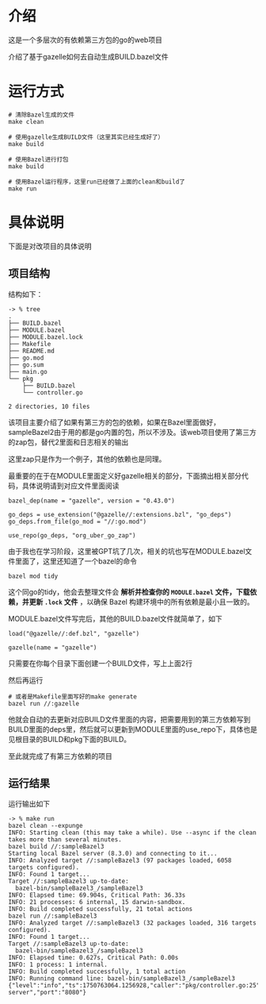 # 介绍

这是一个多层次的有依赖第三方包的go的web项目

介绍了基于gazelle如何去自动生成BUILD.bazel文件

# 运行方式

```
# 清除Bazel生成的文件
make clean

# 使用gazelle生成BUILD文件（这里其实已经生成好了）
make build

# 使用Bazel进行打包
make build

# 使用Bazel运行程序，这里run已经做了上面的clean和build了
make run
```

# 具体说明

下面是对改项目的具体说明

## 项目结构

结构如下：

```
-> % tree   
.
├── BUILD.bazel
├── MODULE.bazel
├── MODULE.bazel.lock
├── Makefile
├── README.md
├── go.mod
├── go.sum
├── main.go
└── pkg
    ├── BUILD.bazel
    └── controller.go

2 directories, 10 files
```

该项目主要介绍了如果有第三方的包的依赖，如果在Bazel里面做好，sampleBazel2由于用的都是go内置的包，所以不涉及。该web项目使用了第三方的zap包，替代2里面和日志相关的输出

这里zap只是作为一个例子，其他的依赖也是同理。

最重要的在于在MODULE里面定义好gazelle相关的部分，下面摘出相关部分代码，具体说明请到对应文件里面阅读

```
bazel_dep(name = "gazelle", version = "0.43.0")

go_deps = use_extension("@gazelle//:extensions.bzl", "go_deps")
go_deps.from_file(go_mod = "//:go.mod")

use_repo(go_deps, "org_uber_go_zap")

```

由于我也在学习阶段，这里被GPT坑了几次，相关的坑也写在MODULE.bazel文件里面了，这里还知道了一个bazel的命令

```
bazel mod tidy
```

这个同go的tidy，他会去整理文件会 **解析并检查你的 `MODULE.bazel` 文件，下载依赖，并更新 `.lock` 文件** ，以确保 Bazel 构建环境中的所有依赖是最小且一致的。

MODULE.bazel文件写完后，其他的BUILD.bazel文件就简单了，如下

```
load("@gazelle//:def.bzl", "gazelle")

gazelle(name = "gazelle")

```

只需要在你每个目录下面创建一个BUILD文件，写上上面2行

然后再运行

```
# 或者是Makefile里面写好的make generate
bazel run //:gazelle

```

他就会自动的去更新对应BUILD文件里面的内容，把需要用到的第三方依赖写到BUILD里面的deps里，然后就可以更新到MODULE里面的use_repo下，具体也是见根目录的BUILD和pkg下面的BUILD。

至此就完成了有第三方依赖的项目


## 运行结果

运行输出如下

```
-> % make run  
bazel clean --expunge
INFO: Starting clean (this may take a while). Use --async if the clean takes more than several minutes.
bazel build //:sampleBazel3
Starting local Bazel server (8.3.0) and connecting to it...
INFO: Analyzed target //:sampleBazel3 (97 packages loaded, 6058 targets configured).
INFO: Found 1 target...
Target //:sampleBazel3 up-to-date:
  bazel-bin/sampleBazel3_/sampleBazel3
INFO: Elapsed time: 69.904s, Critical Path: 36.33s
INFO: 21 processes: 6 internal, 15 darwin-sandbox.
INFO: Build completed successfully, 21 total actions
bazel run //:sampleBazel3
INFO: Analyzed target //:sampleBazel3 (32 packages loaded, 316 targets configured).
INFO: Found 1 target...
Target //:sampleBazel3 up-to-date:
  bazel-bin/sampleBazel3_/sampleBazel3
INFO: Elapsed time: 0.627s, Critical Path: 0.00s
INFO: 1 process: 1 internal.
INFO: Build completed successfully, 1 total action
INFO: Running command line: bazel-bin/sampleBazel3_/sampleBazel3
{"level":"info","ts":1750763064.1256928,"caller":"pkg/controller.go:25","msg":"Starting server","port":"8080"}
```
